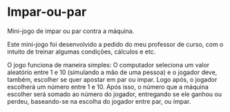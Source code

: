 # Impar-ou-par
Mini-jogo de impar ou par contra a máquina.

Este mini-jogo foi desenvolvido a pedido do meu professor de curso, com o intuito de treinar algumas condições, cálculos e etc.

O jogo funciona de maneira simples: O computador seleciona um valor aleatório entre 1 e 10 (simulando a mão de uma pessoa) e o jogador deve, também, escolher se quer apostar em par ou impar. Logo após, o jogador escolherá um número entre 1 e 10. Após isso, o número que a máquina escolher será somado ao número do jogador, entregando se ele ganhou ou perdeu, baseando-se na escolha do jogador entre par, ou ímpar.
